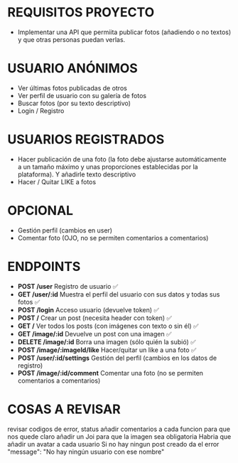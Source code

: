# REQUISITOS PROYECTO

- Implementar una API que permiita publicar fotos (añadiendo o no textos) y que otras personas puedan verlas.

# USUARIO ANÓNIMOS

- Ver últimas fotos publicadas de otros
- Ver perfil de usuario con su galería de fotos
- Buscar fotos (por su texto descriptivo)
- Login / Registro

# USUARIOS REGISTRADOS

- Hacer publicación de una foto (la foto debe ajustarse automáticamente a un tamaño máximo y unas proporciones establecidas por la plataforma). Y añadirle texto descriptivo
- Hacer / Quitar LIKE a fotos

# OPCIONAL

- Gestión perfil (cambios en user)
- Comentar foto (OJO, no se permiten comentarios a comentarios)

# ENDPOINTS

- **POST /user** Registro de usuario ✅
- **GET /user/:id** Muestra el perfil del usuario con sus datos y todas sus fotos ✅
- **POST /login** Acceso usuario (devuelve token) ✅
- **POST /** Crear un post (necesita header con token) ✅
- **GET /** Ver todos los posts (con imágenes con texto o sin él) ✅
- **GET /image/:id** Devuelve un post con una imagen ✅
- **DELETE /image/:id** Borra una imagen (sólo quién la subió) ✅
- **POST /image/:imageId/like** Hacer/quitar un like a una foto ✅
- **POST /user/:id/settings** Gestión del perfil (cambios en los datos de registro)
- **POST /image/:id/comment** Comentar una foto (no se permiten comentarios a comentarios)

# COSAS A REVISAR

revisar codigos de error, status
añadir comentarios a cada funcion para que nos quede claro
añadir un Joi para que la imagen sea obligatoria
Habria que añadir un avatar a cada usuario
Si no hay ningun post creado da el error "message": "No hay ningún usuario con ese nombre"
